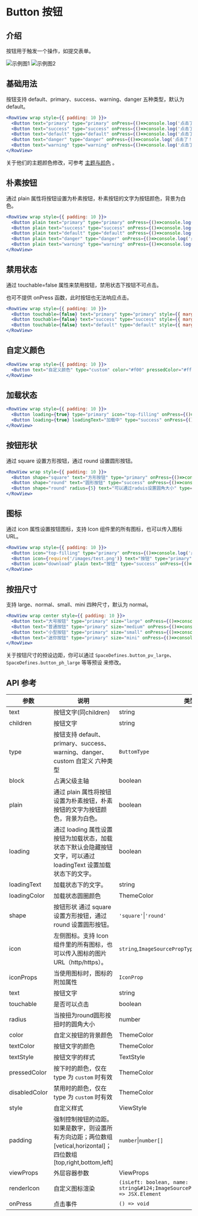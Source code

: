 # Button 按钮

## 介绍

按钮用于触发一个操作，如提交表单。

![示例图1](../images/button1.png)
![示例图2](../images/button2.png)

## 基础用法

按钮支持 default、primary、success、warning、danger 五种类型，默认为 default。

```jsx
<RowView wrap style={{ padding: 10 }}>
  <Button text="primary" type="primary" onPress={()=>console.log('点击了！')} style={{ marginLeft: 5 }} />
  <Button text="success" type="success" onPress={()=>console.log('点击了！')} style={{ marginLeft: 5 }} />
  <Button text="default" type="default" onPress={()=>console.log('点击了！')} style={{ marginLeft: 5 }} />
  <Button text="danger" type="danger" onPress={()=>console.log('点击了！')} style={{ marginLeft: 5 }} />
  <Button text="warning" type="warning" onPress={()=>console.log('点击了！')} style={{ marginLeft: 5 }} />
</RowView>
```

关于他们的主题颜色修改，可参考 [主题与颜色](../introduction/theme.md#颜色) 。

## 朴素按钮

通过 plain 属性将按钮设置为朴素按钮，朴素按钮的文字为按钮颜色，背景为白色。

```jsx
<RowView wrap style={{ padding: 10 }}>
  <Button plain text="primary" type="primary" onPress={()=>console.log('点击了！')} style={{ marginLeft: 5 }} />
  <Button plain text="success" type="success" onPress={()=>console.log('点击了！')} style={{ marginLeft: 5 }} />
  <Button plain text="default" type="default" onPress={()=>console.log('点击了！')} style={{ marginLeft: 5 }} />
  <Button plain text="danger" type="danger" onPress={()=>console.log('点击了！')} style={{ marginLeft: 5 }} />
  <Button plain text="warning" type="warning" onPress={()=>console.log('点击了！')} style={{ marginLeft: 5 }} />
</RowView>
```

## 禁用状态

通过 touchable=false 属性来禁用按钮，禁用状态下按钮不可点击。

也可不提供 onPress 函数，此时按钮也无法响应点击。

```jsx
<RowView wrap style={{ padding: 10 }}>
  <Button touchable={false} text="primary" type="primary" style={{ marginLeft: 5 }} />
  <Button touchable={false} text="success" type="success" style={{ marginLeft: 5 }} />
  <Button touchable={false} text="default" type="default" style={{ marginLeft: 5 }} />
</RowView>
```

## 自定义颜色

```jsx
<RowView wrap style={{ padding: 10 }}>
  <Button text="自定义颜色" type="custom" color="#f00" pressedColor="#ff0" textColor="#fff" onPress={()=>console.log('点击了！')} />
</RowView>
```

## 加载状态

```jsx
<RowView wrap style={{ padding: 10 }}>
  <Button loading={true} type="primary" icon="top-filling" onPress={()=>console.log('点击了！')} style={{ marginLeft: 5 }} />
  <Button loading={true} loadingText="加载中" type="success" onPress={()=>console.log('点击了！')} style={{ marginLeft: 5 }} />
</RowView>
```

## 按钮形状

通过 square 设置方形按钮，通过 round 设置圆形按钮。

```jsx
<RowView wrap style={{ padding: 10 }}>
  <Button shape="square" text="方形按钮" type="primary" onPress={()=>console.log('点击了！')} style={{ marginLeft: 5 }} />
  <Button shape="round" text="圆形按钮" type="success" onPress={()=>console.log('点击了！')} style={{ marginLeft: 5 }} />
  <Button shape="round" radius={5} text="可以通过raduis设置圆角大小" type="primary" onPress={()=>console.log('点击了！')} style={{ marginTop: 10 }} />
</RowView>
```

## 图标

通过 icon 属性设置按钮图标，支持 Icon 组件里的所有图标，也可以传入图标 URL。

```jsx
<RowView wrap style={{ padding: 10 }}>
  <Button icon="top-filling" type="primary" onPress={()=>console.log('点击了！')} style={{ marginLeft: 5 }} />
  <Button icon={require('/images/test.png')} text="按钮" type="primary" onPress={()=>console.log('点击了！')} style={{ marginLeft: 5 }} />
  <Button icon="download" plain text="按钮" type="success" onPress={()=>console.log('点击了！')} style={{ marginLeft: 5 }} />
</RowView>
```

## 按扭尺寸

支持 large、normal、small、mini 四种尺寸，默认为 normal。

```jsx
<RowView wrap center style={{ padding: 10 }}>
  <Button text="大号按钮" type="primary" size="large" onPress={()=>console.log('点击了！')} />
  <Button text="普通按钮" type="primary" size="medium" onPress={()=>console.log('点击了！')} style={{ marginLeft: 5 }} />
  <Button text="小型按钮" type="primary" size="small" onPress={()=>console.log('点击了！')} style={{ marginLeft: 5 }} />
  <Button text="迷你按钮" type="primary" size="mini" onPress={()=>console.log('点击了！')} style={{ marginLeft: 5 }} />
</RowView>
```

关于按钮尺寸的预设边距，你可以通过 `SpaceDefines.button_pv_large`、`SpaceDefines.button_ph_large` 等等预设 来修改。

## API 参考

|参数|说明|类型|默认值|
|---|---|---|---|
|text|按钮文字(同children)|string|-|
|children|按钮文字|string|-|
|type|按钮支持 default、primary、success、warning、danger、custom 自定义 六种类型|`ButtomType`|`default`|
|block|占满父级主轴|boolean|`false`|
|plain|通过 plain 属性将按钮设置为朴素按钮，朴素按钮的文字为按钮颜色，背景为白色。|boolean|`false`|
|loading|通过 loading 属性设置按钮为加载状态，加载状态下默认会隐藏按钮文字，可以通过 loadingText 设置加载状态下的文字。|boolean|`false`|
|loadingText|加载状态下的文字。|string|-|
|loadingColor|加载状态圆圈颜色|ThemeColor|-|
|shape|按钮形状 通过 square 设置方形按钮，通过 round 设置圆形按钮。|`'square'`&#124;`'round'`|`square`|
|icon|左侧图标。支持 Icon 组件里的所有图标，也可以传入图标的图片 URL（http/https）。|`string`,`ImageSourcePropType`|-|
|iconProps|当使用图标时，图标的附加属性|`IconProp`|-|
|text|按钮文字|string|-|
|touchable|是否可以点击|boolean|`true`|
|radius|当按扭为round圆形按扭时的圆角大小|number|`normal`|
|color|自定义按钮的背景颜色|ThemeColor|-|
|textColor|按钮文字的颜色|ThemeColor|-|
|textStyle|按钮文字的样式|TextStyle|-|
|pressedColor|按下时的颜色，仅在 type 为 `custom` 时有效|ThemeColor|-|
|disabledColor|禁用时的颜色，仅在 type 为 `custom` 时有效|ThemeColor|-|
|style|自定义样式|ViewStyle|-|
|padding|强制控制按钮的边距。如果是数字，则设置所有方向边距；两位数组 [vetical,horizontal]；四位数组 [top,right,bottom,left]|`number`&#124;`number[]`|-|
|viewProps|外层容器参数|ViewProps|-|
|renderIcon|自定义图标渲染|`(isLeft: boolean, name: string&#124;ImageSourcePropType&#124;undefined) => JSX.Element`|-|
|onPress|点击事件|`() => void`|-|

